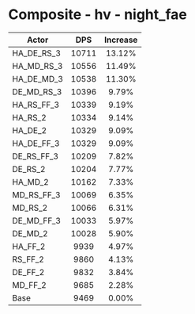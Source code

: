 # Composite - hv - night_fae
| Actor | DPS | Increase |
|---|:---:|:---:|
|HA_DE_RS_3|10711|13.12%|
|HA_MD_RS_3|10556|11.49%|
|HA_DE_MD_3|10538|11.30%|
|DE_MD_RS_3|10396|9.79%|
|HA_RS_FF_3|10339|9.19%|
|HA_RS_2|10334|9.14%|
|HA_DE_2|10329|9.09%|
|HA_DE_FF_3|10329|9.09%|
|DE_RS_FF_3|10209|7.82%|
|DE_RS_2|10204|7.77%|
|HA_MD_2|10162|7.33%|
|MD_RS_FF_3|10069|6.35%|
|MD_RS_2|10066|6.31%|
|DE_MD_FF_3|10033|5.97%|
|DE_MD_2|10028|5.90%|
|HA_FF_2|9939|4.97%|
|RS_FF_2|9860|4.13%|
|DE_FF_2|9832|3.84%|
|MD_FF_2|9685|2.28%|
|Base|9469|0.00%|
